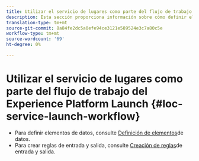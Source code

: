 ```yaml
---
title: Utilizar el servicio de lugares como parte del flujo de trabajo del Experience Platform Launch
description: Esta sección proporciona información sobre cómo definir elementos de datos y crear reglas de entrada y salida en Experience Platform Launch que se pueden utilizar con el servicio de lugares.
translation-type: tm+mt
source-git-commit: 8a84fe2dc5a0efe94ce3121e589524e3c7a80c5e
workflow-type: tm+mt
source-wordcount: '69'
ht-degree: 0%

---
```



# Utilizar el servicio de lugares como parte del flujo de trabajo del Experience Platform Launch {#loc-service-launch-workflow}

* Para definir elementos de datos, consulte [Definición de elementos](/help/use-places-launch-workflow/define-data-elements.md)de datos.
* Para crear reglas de entrada y salida, consulte [Creación de reglas](/help/use-places-launch-workflow/create-rule-places-property.md)de entrada y salida.
